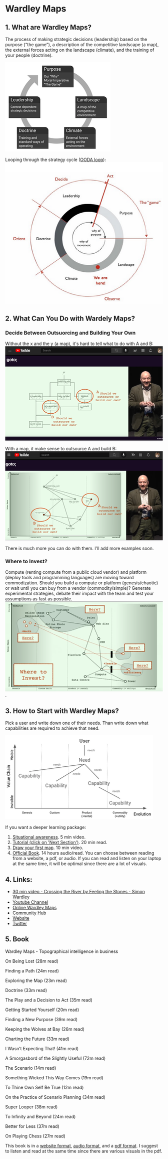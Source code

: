 <!-- numbers -->

# Wardley Maps

## 1. What are Wardley Maps?

The process of making strategic decisions (leadership) based on the purpose (“the game”), a description of the competitive landscape (a map), the external forces acting on the landscape (climate), and the training of your people (doctrine).

![art of war](art-of-war.png)

Looping through the strategy cycle ([OODA loop](https://en.wikipedia.org/wiki/OODA_loop)):
![strategy cycle](strategy-cycle.png)

## 2. What Can You Do with Wardely Maps?

### Decide Between Outsuorcing and Building Your Own

Without the x and the y (a map), it's hard to tell what to do with A and B:
![buy vs bulid](outsource-or-build-1.png)

With a map, it make sense to outsource A and build B:
![buy vs bulid 2](outsource-or-build-2.png)

There is much more you can do with them. I'll add more examples soon.
### Where to Invest?

Compute (renting compute from a public cloud vendor) and platform (deploy tools and programming languages) are moving toward commodization. Should you build a compute or platform (genesis/chaotic) or wait until you can buy from a vendor (commodity/simple)? Generate experimental strategies, debate their impact with the team and test your assumptions as fast as possible.
![where to invest](where-to-invest.png).

## 3. How to Start with Wardley Maps?
Pick a user and write down one of their needs. Than write down what capabilities are required to achieve that need.

![map](map.png)

If you want a deeper learning package:
1. [Situational awareness](https://learnwardleymapping.com/introduction/). 5 min video.
2. [Tutorial (click on 'Next Section')](https://learnwardleymapping.com/introduction/). 20 min read.
3. [Draw your first map](https://learnwardleymapping.com). 10 min video.
4. [Official Book](https://learnwardleymapping.com/book/). 14 hours audio/read. You can choose between reading from a website, a pdf, or audio. If you can read and listen on your laptop at the same time, it will be optimal since there are a lot of visuals.

## 4. Links:
* [30 min video - Crossing the River by Feeling the Stones - Simon Wardley](https://www.youtube.com/watch?v=2IW9L1uNMCs)
* [Youtube Channel](https://www.youtube.com/c/HiredThought/videos)
* [Online Wardley Maps](https://onlinewardleymaps.com/)
* [Community Hub](https://list.wardleymaps.com/)
* [Website](https://learnwardleymapping.com/)
* [Twitter](https://twitter.com/search?q=%23WardleyMaps)

## 5. Book
Wardley Maps - Topographical intelligence in business

On Being Lost (28m read)

Finding a Path (24m read)

Exploring the Map (23m read)

Doctrine (33m read)

The Play and a Decision to Act (35m read)

Getting Started Yourself (20m read)

Finding a New Purpose (39m read)

Keeping the Wolves at Bay (26m read)

Charting the Future (33m read)

I Wasn’t Expecting That! (41m read)

A Smorgasbord of the Slightly Useful (72m read)

The Scenario (14m read)

Something Wicked This Way Comes (19m read)

To Thine Own Self Be True (12m read)

On the Practice of Scenario Planning (34m read)

Super Looper (38m read)

To Infinity and Beyond (24m read)

Better for Less (37m read)

On Playing Chess (27m read)

This book is in a [website format](https://medium.com/wardleymaps/on-being-lost-2ef5f05eb1ec), [audio format](https://feststelltaste.github.io/wardley-maps-audiobook/), and a [pdf format](https://raw.githubusercontent.com/HiredThought/wardley-maps-ebook/main/bin/Wardley%20Maps%20-%20Simon%20Wardley.pdf). I suggest to listen and read at the same time since there are various visuals in the pdf.
